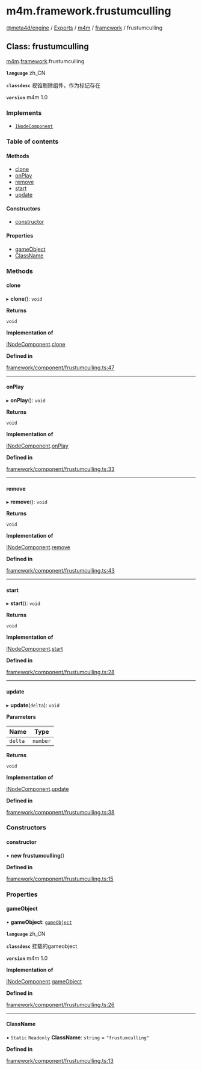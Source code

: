 # m4m.framework.frustumculling

[@meta4d/engine](../) / [Exports](../modules/) / [m4m](../modules/m4m.md) / [framework](../modules/m4m.framework.md) / frustumculling

## Class: frustumculling

[m4m](../modules/m4m.md).[framework](../modules/m4m.framework.md).frustumculling

**`language`** zh\_CN

**`classdesc`** 视锥剔除组件，作为标记存在

**`version`** m4m 1.0

### Implements

* [`INodeComponent`](../interfaces/m4m.framework.INodeComponent.md)

### Table of contents

#### Methods

* [clone](m4m.framework.frustumculling.md#clone)
* [onPlay](m4m.framework.frustumculling.md#onplay)
* [remove](m4m.framework.frustumculling.md#remove)
* [start](m4m.framework.frustumculling.md#start)
* [update](m4m.framework.frustumculling.md#update)

#### Constructors

* [constructor](m4m.framework.frustumculling.md#constructor)

#### Properties

* [gameObject](m4m.framework.frustumculling.md#gameobject)
* [ClassName](m4m.framework.frustumculling.md#classname)

### Methods

#### clone

▸ **clone**(): `void`

**Returns**

`void`

**Implementation of**

[INodeComponent](../interfaces/m4m.framework.INodeComponent.md).[clone](../interfaces/m4m.framework.INodeComponent.md#clone)

**Defined in**

[framework/component/frustumculling.ts:47](https://github.com/meta4d-me/meta4d-engine/blob/cf6bfe6/src/framework/component/frustumculling.ts#L47)

***

#### onPlay

▸ **onPlay**(): `void`

**Returns**

`void`

**Implementation of**

[INodeComponent](../interfaces/m4m.framework.INodeComponent.md).[onPlay](../interfaces/m4m.framework.INodeComponent.md#onplay)

**Defined in**

[framework/component/frustumculling.ts:33](https://github.com/meta4d-me/meta4d-engine/blob/cf6bfe6/src/framework/component/frustumculling.ts#L33)

***

#### remove

▸ **remove**(): `void`

**Returns**

`void`

**Implementation of**

[INodeComponent](../interfaces/m4m.framework.INodeComponent.md).[remove](../interfaces/m4m.framework.INodeComponent.md#remove)

**Defined in**

[framework/component/frustumculling.ts:43](https://github.com/meta4d-me/meta4d-engine/blob/cf6bfe6/src/framework/component/frustumculling.ts#L43)

***

#### start

▸ **start**(): `void`

**Returns**

`void`

**Implementation of**

[INodeComponent](../interfaces/m4m.framework.INodeComponent.md).[start](../interfaces/m4m.framework.INodeComponent.md#start)

**Defined in**

[framework/component/frustumculling.ts:28](https://github.com/meta4d-me/meta4d-engine/blob/cf6bfe6/src/framework/component/frustumculling.ts#L28)

***

#### update

▸ **update**(`delta`): `void`

**Parameters**

| Name    | Type     |
| ------- | -------- |
| `delta` | `number` |

**Returns**

`void`

**Implementation of**

[INodeComponent](../interfaces/m4m.framework.INodeComponent.md).[update](../interfaces/m4m.framework.INodeComponent.md#update)

**Defined in**

[framework/component/frustumculling.ts:38](https://github.com/meta4d-me/meta4d-engine/blob/cf6bfe6/src/framework/component/frustumculling.ts#L38)

### Constructors

#### constructor

• **new frustumculling**()

**Defined in**

[framework/component/frustumculling.ts:15](https://github.com/meta4d-me/meta4d-engine/blob/cf6bfe6/src/framework/component/frustumculling.ts#L15)

### Properties

#### gameObject

• **gameObject**: [`gameObject`](m4m.framework.gameObject.md)

**`language`** zh\_CN

**`classdesc`** 挂载的gameobject

**`version`** m4m 1.0

**Implementation of**

[INodeComponent](../interfaces/m4m.framework.INodeComponent.md).[gameObject](../interfaces/m4m.framework.INodeComponent.md#gameobject)

**Defined in**

[framework/component/frustumculling.ts:26](https://github.com/meta4d-me/meta4d-engine/blob/cf6bfe6/src/framework/component/frustumculling.ts#L26)

***

#### ClassName

▪ `Static` `Readonly` **ClassName**: `string` = `"frustumculling"`

**Defined in**

[framework/component/frustumculling.ts:13](https://github.com/meta4d-me/meta4d-engine/blob/cf6bfe6/src/framework/component/frustumculling.ts#L13)
